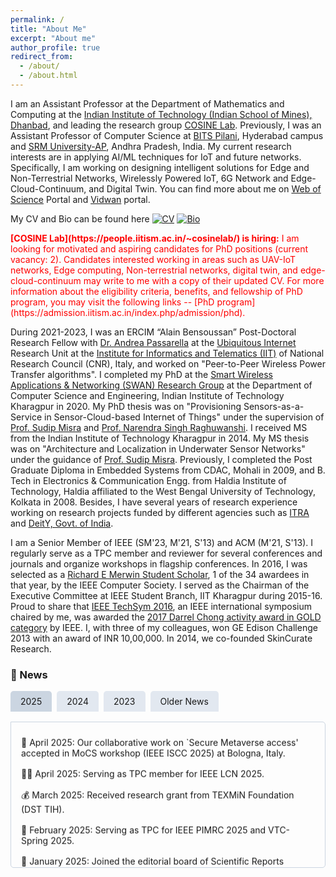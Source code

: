 ```yaml
---
permalink: /
title: "About Me"
excerpt: "About me"
author_profile: true
redirect_from: 
  - /about/
  - /about.html
---
```


I am an Assistant Professor at the Department of Mathematics and Computing at the [Indian Institute of Technology (Indian School of Mines), Dhanbad](https://iitism.ac.in), and leading the research group [COSINE Lab](https://people.iitism.ac.in/~cosinelab/). Previously, I was an Assistant Professor of Computer Science at [BITS Pilani](https://www.bits-pilani.ac.in/hyderabad/computer-science-information-systems/), Hyderabad campus and [SRM University-AP](https://srmap.edu.in/seas/computer-science-engineering/), Andhra Pradesh, India. My current research interests are in applying AI/ML techniques for IoT and future networks. Specifically, I am working on designing intelligent solutions for Edge and Non-Terrestrial Networks, Wirelessly Powered IoT, 6G Network and Edge-Cloud-Continuum, and Digital Twin. You can find more about me on [Web of Science](https://www.webofscience.com/wos/author/record/AFK-0738-2022) Portal and [Vidwan](https://vidwan.inflibnet.ac.in/profile/388019) portal.

My CV and Bio can be found here [![CV](https://img.shields.io/badge/CV-blue?style=flat-square)](https://tamoghnaojha.github.io/files/Tamoghna_May2025.pdf) [![Bio](https://img.shields.io/badge/Bio-green?style=flat-square)](https://tamoghnaojha.github.io/files/Bio_TamoghnaOjha.txt)

<span style="color:red">
<b>[COSINE Lab](https://people.iitism.ac.in/~cosinelab/) is hiring:</b> I am looking for motivated and aspiring candidates for PhD positions (current vacancy: 2). Candidates interested working in areas such as UAV-IoT networks, Edge computing, Non-terrestrial networks, digital twin, and edge-cloud-continuum may write to me with a copy of their updated CV. For more information about the eligibility criteria, benefits, and fellowship of PhD program, you may visit the following links -- [PhD program](https://admission.iitism.ac.in/index.php/admission/phd).
</span>

During 2021-2023, I was an ERCIM “Alain Bensoussan” Post-Doctoral Research Fellow with [Dr. Andrea Passarella](https://www.iit.cnr.it/en/andrea.passarella/) at the [Ubiquitous Internet](https://ui.iit.cnr.it/en/) Research Unit at the [Institute for Informatics and Telematics (IIT)](https://www.iit.cnr.it/) of National Research Council (CNR), Italy, and worked on "Peer-to-Peer Wireless Power Transfer algorithms". I completed my PhD at the [Smart Wireless Applications & Networking (SWAN) Research Group](http://cse.iitkgp.ac.in/~smisra/swan/) at the Department of Computer Science and Engineering,  Indian Institute of Technology Kharagpur in 2020. My PhD thesis was on "Provisioning Sensors-as-a-Service in Sensor-Cloud-based Internet of Things" under the supervision of [Prof. Sudip Misra](http://cse.iitkgp.ac.in/~smisra/) and [Prof. Narendra Singh Raghuwanshi](https://scholar.google.co.in/citations?user=tlqvYXUAAAAJ&hl=en). I received MS from the Indian Institute of Technology Kharagpur in 2014. My MS thesis was on "Architecture and Localization in Underwater Sensor Networks" under the guidance of [Prof. Sudip Misra](http://cse.iitkgp.ac.in/~smisra/). Previously, I completed the Post Graduate Diploma in Embedded Systems from CDAC, Mohali in 2009, and B. Tech in Electronics & Communication Engg. from Haldia Institute of Technology, Haldia affiliated to the West Bengal University of Technology, Kolkata in 2008. Besides, I have several years of research experience working on research projects funded by different agencies such as [ITRA](http://medialabasia.in/itra/itra/) and [DeitY, Govt. of India](http://deity.gov.in/).

I am a Senior Member of IEEE (SM'23, M'21, S'13) and ACM (M'21, S'13). I regularly serve as a TPC member and reviewer for several conferences and journals and organize workshops in flagship conferences. In 2016, I was selected as a [Richard E Merwin Student Scholar](https://www.computer.org/volunteering/awards/scholarships/merwin/merwin-winners/2016-merwin-winners), 1 of the 34 awardees in that year, by the IEEE Computer Society. I served as the Chairman of the Executive Committee at IEEE Student Branch, IIT Kharagpur during 2015-16. Proud to share that [IEEE TechSym 2016](https://ieeexplore.ieee.org/xpl/conhome/7866269/proceeding), an IEEE international symposium chaired by me, was awarded the [2017 Darrel Chong activity award in GOLD category](https://students.ieee.org/awards/results/) by IEEE. I, with three of my colleagues, won GE Edison Challenge 2013 with an award of INR 10,00,000. In 2014, we co-founded SkinCurate Research.





### 📰 News
<style>
.tabs {
  display: flex;
  margin-bottom: 1rem;
  cursor: pointer;
}
.tab {
  padding: 0.5rem 1rem;
  background: #e2e8f0;
  margin-right: 0.5rem;
  border-radius: 5px 5px 0 0;
}
.tab:hover, .tab.active {
  background: #cbd5e1;
}
.tab-content {
  display: none;
  border: 1px solid #cbd5e1;
  padding: 1rem;
  border-radius: 0 5px 5px 5px;
  height: 200px;
  overflow: hidden;
  position: relative;
}
.tab-content.active {
  display: block;
}
.news-vertical-scroll {
  display: flex;
  flex-direction: column;
  animation: scroll-vertical 30s linear infinite;
}

.news-vertical-scroll:hover {
  animation-play-state: paused;
}

.news-item {
  padding: 0.5rem 0;
}
@keyframes scroll-vertical {
  0% { transform: translateY(0); }
  100% { transform: translateY(-100%); }
}
</style>

<div class="tabs">
  <div class="tab active" onclick="showTab('news2025')">2025</div>
  <div class="tab" onclick="showTab('news2024')">2024</div>
  <div class="tab" onclick="showTab('news2023')">2023</div>
  <div class="tab" onclick="showTab('olderNews')">Older News</div>
</div>

<div id="news2025" class="tab-content active">
  <div class="news-vertical-scroll">
    <div class="news-item">📢 April 2025: Our collaborative work on `Secure Metaverse access' accepted in MoCS workshop (IEEE ISCC 2025) at Bologna, Italy.</div>
    <div class="news-item">🧑‍⚖️ April 2025: Serving as TPC member for IEEE LCN 2025.</div>
    <div class="news-item">💰 March 2025: Received research grant from TEXMiN Foundation (DST TIH).</div>
    <div class="news-item">📡 February 2025: Serving as TPC for IEEE PIMRC 2025 and VTC-Spring 2025.</div>
    <div class="news-item">📘 January 2025: Joined the editorial board of Scientific Reports (Springer Nature).</div>
  </div>
</div>

<div id="news2024" class="tab-content">
  <div class="news-vertical-scroll">
    <div class="news-item">🏆 December 2024: Best paper award at IEEE OCIT 2024. Congratulations to Amala.</div>
    <div class="news-item">🎓 December 2024: Mentor and host for ACM India Anveshan Setu program.</div>
    <div class="news-item">📡 December 2024: `Scheduling in IEEE 802.15.4-DSME' accepted in IEEE WCNC 2025 at Milan, Italy.</div>
    <div class="news-item">💼 November 2024: Received _Special Lab Establishment grant_ of INR 29.97 Lakhs from IIT (ISM) Dhanbad.</div>
    <div class="news-item">🤝 November 2024: Our collaborative work on `IEEE 802.15.4-DSME' accepted in IEEE ANTS 2024 workshop at IIT Guwahati.</div>
    <div class="news-item">🔒 October 2024: Amala's (PhD student) work on `Off-chip Based PUF' accepted in IEEE OCIT 2024.</div>
    <div class="news-item">🏫 September 2024: Joined IIT (ISM) Dhanbad as an Assistant Professor of Mathematics and Computing.</div>
    <div class="news-item">📢 July 2024: We are organizing the "<a href="https://sites.google.com/hyderabad.bits-pilani.ac.in/6-dciot">6-DCIoT: Distributed Computing in 6G IoT Networks</a>" workshop (WS4) at IEEE ANTS 2024, during 15-18 Dec, 2024 at IIT Guwahati. Submit your papers via this <a href="https://edas.info/N32434">EDAS link</a>.</div>
    <div class="news-item">🎓 Apr. 2024: Joined BITS Pilani, Hyderabad campus as an Assistant Professor of Computer Science and Information Systems.</div>
    <div class="news-item">📚 Jan. 2024: Book proposal on "Edge-enabled 6G Networking - Foundations, Technologies, and Applications" accepted. To be published by _Springer Nature_. Book in preparation. For more information check the <a href="https://edge6gbook.github.io/">book website (editor maintained)</a>.</div>
  </div>
</div>

<div id="news2023" class="tab-content">
  <div class="news-vertical-scroll">
    <div class="news-item">🛡️ Dec. 2023: <em>Indian patent granted</em> on "An Adverse Environmental Effect Resistant Seamless Wireless Sensor Network System" (Patent No. 480946).</div>
    <div class="news-item">💰 Nov. 2023: Received <em>seed research grant</em> of INR 15.24 Lakhs from SRM University-AP.</div>
    <div class="news-item">📄 July 2023: <a href="https://www.sciencedirect.com/science/article/abs/pii/S1574119223000780">UAV-WPT survey</a> accepted in <em>Elsevier PMC journal</em>.</div>
    <div class="news-item">🎖️ June 2023: Elevated to <em>IEEE Senior Member</em> grade.</div>
    <div class="news-item">🏫 Feb. 2023: Joined SRM University-AP, India as an Assistant Professor of Computer Science and Engineering.</div>
    <div class="news-item">🤝 Jan. 2023: Completed a <em>research consultancy</em> with the University of Pisa, Italy.</div>
  </div>
</div>

<div id="olderNews" class="tab-content">
  <div class="news-vertical-scroll">
    <div class="news-item">📡 Aug. 2022: <a href="https://ieeexplore.ieee.org/document/10001645">HetWeET</a> accepted in <a href="https://globecom2022.ieee-globecom.org/">IEEE GLOBECOM 2022</a></div>
    <div class="news-item">🖧 Apr. 2022: <a href="https://www.sciencedirect.com/science/article/abs/pii/S1389128622001591">MoSaBa</a> accepted in Elsevier Computer Networks.</div>
    <div class="news-item">🔋 Apr. 2022: <a href="https://ieeexplore.ieee.org/document/9821045">Battery Aging Mitigation</a> accepted in <a href="https://smartcomp.aalto.fi/">IEEE SmartComp 2022</a>.</div>
    <div class="news-item">🇮🇹 Oct. 2021: Now joined as an ERCIM fellow at IIT-CNR.</div>
    <div class="news-item">🌐 Jul. 2021: <a href="https://ieeexplore.ieee.org/document/9631530">MobiWEB</a> accepted in <a href="https://iscc2021.unipi.gr/">IEEE ISCC 2021</a>.</div>
    <div class="news-item">📘 May. 2021: <a href="https://ieeexplore.ieee.org/document/9461869">PANDA</a> accepted in IEEE System journal.</div>
    <div class="news-item">🎓 Feb. 2021: Convocated from IIT Kharagpur. Adios KGP.</div>
    <div class="news-item">🧪 Jan. 2021: Joined IIT-CNR as a PostDoctoral Research Fellow.</div>
    <div class="news-item">🌱 Jan. 2021: Survey on <a href="https://ieeexplore.ieee.org/document/9321474">IoT for Agricultural Applications</a> accepted in IEEE IoT journal.</div>
    <div class="news-item">✅ Nov. 2020: Successfully defended my PhD thesis.</div>
    <div class="news-item">🔒 Oct. 2020: <a href="https://dl.acm.org/doi/10.1145/3431390">SecRET</a> accepted in ACM Transactions on Autonomous and Adaptive Systems.</div>
    <div class="news-item">🌍 Jun. 2020: Selected for <em>ERCIM</em> Post-Doctoral fellowship.</div>
    <div class="news-item">📡 Feb. 2020: <a href="https://www.sciencedirect.com/science/article/abs/pii/S0140366419307285">SEAL</a> accepted in Computer Communications.</div>
    <div class="news-item">🎓 Jul. 2019: Graduated from Plugin cycle 2 cohort.</div>
    <div class="news-item">📶 Feb. 2019: <a href="https://ieeexplore.ieee.org/document/8643570">DVSP</a> accepted in IEEE IoT Journal.</div>
    <div class="news-item">🇹🇼 Jan. 2019: Visited Taiwan's manufacturing ecosystem (Plugin cycle 2 cohort).</div>
    <div class="news-item">🏆 Dec. 2018: Received <em>Best Conference Travel Grant</em> from IIT Kharagpur for presenting <a href="https://ieeexplore.ieee.org/document/8647815">iDVSP</a> at <a href="https://globecom2018.ieee-globecom.org/">IEEE GLOBECOM 2018</a>, Abu Dhabi, UAE.</div>
    <div class="news-item">📈 Nov. 2018: <a href="http://www.sciencedirect.com/science/article/pii/S0168169915002379">Survey on WSN for Agricultural Applications</a> is now among the most cited papers in Computers & Electronics in Agriculture Journal.</div>
    <div class="news-item">🌾 July 2018: <a href="https://ieeexplore.ieee.org/document/8647815">iDVSP</a> accepted in <a href="https://globecom2018.ieee-globecom.org/">IEEE GLOBECOM 2018</a>.</div>
    <div class="news-item">🎓 Aug. 2017: Received Institute PhD Fellowship.</div>
    <div class="news-item">☁️ Feb. 2017: <a href="http://www.sciencedirect.com/science/article/pii/S0168169916305099">Sensing-cloud</a> accepted in CompAG.</div>
    <div class="news-item">🏅 Dec. 2016: Selected as <a href="https://www.computer.org/volunteering/awards/scholarships/merwin/merwin-winners/2016-merwin-winners">IEEE Richard E Merwin Scholar</a>.</div>
    <div class="news-item">🎤 Sept. 2016: Served as the Organizing Chair for <a href="http://ewh.ieee.org/sb/kharagpur/iitkgp/TechSym2016/">IEEE TechSym 2016</a> at IEEE Student Branch IIT Kharagpur.</div>
    <div class="news-item">🔐 Sept. 2016: <a href="http://www.sciencedirect.com/science/article/pii/S1389128616303206">ENTRUST</a> accepted in Computer Networks.</div>
    <div class="news-item">📚 July 2016: <a href="http://www.sciencedirect.com/science/article/pii/S0168169915002379">WSN survey on Agricultural Applications</a> is among <em>top downloaded and cited</em> papers in Computers & Electronics in Agriculture Journal.</div>
    <div class="news-item">🌩️ July 2015: <a href="http://www.sciencedirect.com/science/article/pii/S1084804515001083#">ENTICE</a> accepted in Journal of Network and Computer Applications.</div>
    <div class="news-item">🔋 July 2015: <a href="http://ieeexplore.ieee.org/stamp/stamp.jsp?tp=&arnumber=7417591">Cloud-based Optimal Energy Forecasting</a> accepted in IEEE GLOBECOM.</div>
    <div class="news-item">📆 Sept. 2014: <a href="http://ieeexplore.ieee.org/xpl/articleDetails.jsp?reload=true&arnumber=7037771">Dynamic duty scheduling</a> accepted in IEEE CloudCom, Singapore.</div>
    <div class="news-item">📖 Aug. 2014: Biography selected for Who's Who in the World® 2015 (32nd Edition).</div>
    <div class="news-item">🎓 July 2014: Received MS from IIT Kharagpur.</div>
    <div class="news-item">📲 July 2014: <a href="http://ieeexplore.ieee.org/xpls/abs_all.jsp?arnumber=6853401&tag=1">OLTC</a> accepted in IEEE Transactions on Mobile Computing.</div>
    <div class="news-item">🚀 Feb. 2014: Co-founded SkinCurate Research.</div>
    <div class="news-item">🏆 Dec. 2013: Won GE Edison Challenge with an award of INR 10 Lakhs.</div>
    <div class="news-item">🎓 2000–2004: Scholarship from Foundation for Excellence Inc., USA.</div>
    <div class="news-item">🥇 Oct. 2002: Awarded "Ardhendu Sekhar Sarkar Memorial Prize" for securing 1st position at Block (Salboni, Paschim Medinipur) level in Secondary (Madhyamik) exam 2002.</div>
    <div class="news-item">🏅 Dec. 1999: Awarded 1st prize in Quiz Competition at Block (Salboni, Paschim Medinipur) level by Department of Youth Services and Sports, Govt. of West Bengal.</div>
  </div>
</div>

<script>
function showTab(id) {
  document.querySelectorAll('.tab').forEach(tab => tab.classList.remove('active'));
  document.querySelectorAll('.tab-content').forEach(content => content.classList.remove('active'));
  document.querySelector('.tab[onclick*="' + id + '"]').classList.add('active');
  document.getElementById(id).classList.add('active');
}
</script>

